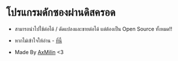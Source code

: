 # โปรแกรมดักซองผ่านดิสครอด

- สามารถนำไปใช้ต่อได้ / ดัดแปลงและขายต่อได้ แต่ต้องเป็น Open Source ทั้งหมด!!
- หากไม่เข้าใจให้อ่าน - [ที่นี้](https://th.wikipedia.org/wiki/%E0%B8%AA%E0%B8%B1%E0%B8%8D%E0%B8%8D%E0%B8%B2%E0%B8%AD%E0%B8%99%E0%B8%B8%E0%B8%8D%E0%B8%B2%E0%B8%95%E0%B8%AA%E0%B8%B2%E0%B8%98%E0%B8%B2%E0%B8%A3%E0%B8%93%E0%B8%B0%E0%B8%97%E0%B8%B1%E0%B9%88%E0%B8%A7%E0%B9%84%E0%B8%9B%E0%B8%82%E0%B8%AD%E0%B8%87%E0%B8%81%E0%B8%99%E0%B8%B9)

- Made By [AxMilin](https://axmilin.in.th/) <3
